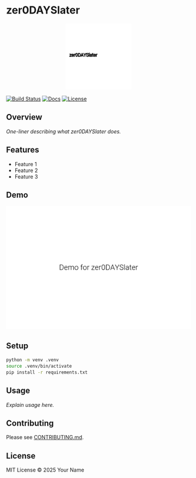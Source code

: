 # zer0DAYSlater

<p align="center"><img src="zer0DAYSlater_logo.png" alt="zer0DAYSlater Logo" width="180" /></p>

[![Build Status](https://github.com/GnomeMan4201/zer0DAYSlater/actions/workflows/python-ci.yml/badge.svg)](https://github.com/GnomeMan4201/zer0DAYSlater/actions/workflows/python-ci.yml)
[![Docs](https://github.com/GnomeMan4201/zer0DAYSlater/actions/workflows/docs.yml/badge.svg)](https://github.com/GnomeMan4201/zer0DAYSlater/actions/workflows/docs.yml)
[![License](https://img.shields.io/badge/license-MIT-blue.svg)](LICENSE)

## Overview

*One-liner describing what zer0DAYSlater does.*

## Features

- Feature 1
- Feature 2
- Feature 3

## Demo

<p align="center"><img src="demo.gif" alt="Demo of zer0DAYSlater" width="600" /></p>

## Setup

```bash
python -m venv .venv
source .venv/bin/activate
pip install -r requirements.txt
```

## Usage

*Explain usage here.*

## Contributing

Please see [CONTRIBUTING.md](CONTRIBUTING.md).

## License

MIT License © 2025 Your Name
